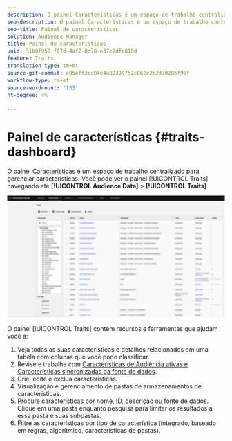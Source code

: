 ```yaml
---
description: O painel Características é um espaço de trabalho centralizado para gerenciar características.
seo-description: O painel Características é um espaço de trabalho centralizado para gerenciar características.
seo-title: Painel de características
solution: Audience Manager
title: Painel de características
uuid: 31b8f958-f67d-4af2-8d78-e37e2dfe810d
feature: Traits
translation-type: tm+mt
source-git-commit: e05eff3cc04e4a82399752c862e2b2370286f96f
workflow-type: tm+mt
source-wordcount: '133'
ht-degree: 4%

---
```



# Painel de características {#traits-dashboard}

O painel [Características](https://bank.demdex.com/portal/Traits/Traits.ddx#show/list) é um espaço de trabalho centralizado para gerenciar características. Você pode ver o painel [!UICONTROL Traits] navegando até **[!UICONTROL Audience Data]** > **[!UICONTROL Traits]**.

![](assets/traits-dashboard.png)

<!-- c_tb_dashboard.xml -->

O painel [!UICONTROL Traits] contém recursos e ferramentas que ajudam você a:

1. Veja todas as suas características e detalhes relacionados em uma tabela com colunas que você pode classificar.
2. Revise e trabalhe com [Características de Audiência ativas e Características sincronizadas da fonte de dados](../../features/traits/client-activity-synced-audience-traits.md).
3. Crie, edite e exclua características.
4. Visualização e gerenciamento de pastas de armazenamentos de características.
5. Procure características por nome, ID, descrição ou fonte de dados. Clique em uma pasta enquanto pesquisa para limitar os resultados a essa pasta e suas subpastas.
6. Filtre as características por tipo de característica (integrado, baseado em regras, algorítmico, características de pastas).